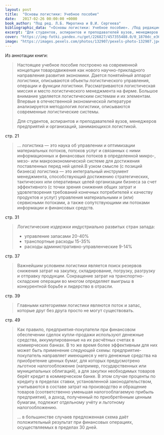 ```yaml
---
layout: post
title:  "Основы логистики: Учебное пособие"
date:   2017-02-26 00:00:00 +0000
book_author: "Под ред. Л.Б. Миротина и В.И. Сергеева"
bibliographic_data: "«Основы логистики: Учебное пособие». /Под редакцией Л.Б. Миротина и В.И. Сергеева. – М.: ИНФРА-М, 2002 г. – 200 с. (Серия «Высшее образование»)."
excerpt: "Для студентов, аспирантов и преподавателей вузов, менеджеров предприятий и организаций, занимающихся логистикой."
cover: "https://img-fotki.yandex.ru/get/226827/457355488.0/0_1870dc_e36ad7b1_orig.jpg"
image: "https://images.pexels.com/photos/132907/pexels-photo-132907.jpeg?w=940&h=650&auto=compress&cs=tinysrgb"
---
```


Из аннотации книги:

> Настоящее учебное пособие построено на современной концепции товародвижения как нового научно-прикладного направления развития экономики. Дается понятийный аппарат логистики, описываются объекты логистического управления, операции и функции логистики. Рассматриваются логистическая миссия и место логистического менеджмента на фирме. Большое внимание уделяется логистическим системам и их элементам. Впервые в отечественной экономической литературе анализируется методология логистики, описываются современные логистические системы.
>
> Для студентов, аспирантов и преподавателей вузов, менеджеров предприятий и организаций, занимающихся логистикой.

стр. 21

> … логистика — это наука об управлении и оптимизации материальных потоков, потоков услуг и связанных с ними информационных и финансовых потоков в определенной микро-, мезо- или макроэкономической системе для достижения поставленных перед ней целей.В узком смысле (с позиций бизнеса) логистика — это интегральный инструмент менеджмента, способствующий достижению стратегических, тактических или оперативных целей организации бизнеса за счет эффективного (с точки зрения снижения общих затрат и удовлетворения требований конечных потребителей к качеству продуктов и услуг) управления материальными и (или) сервисными потоками, а также сопутствующими им потоками информации и финансовых средств.

стр. 31

> Логистические издержки индустриально развитых стран запада:
>
> - управление запасами 20-40%
> - транспортные расходы 15-35%
> - расходы административно-управленческие 9-14%

стр. 37

> Важнейшим условием логистики является поиск резервов снижения затрат на закупку, складирование, погрузку, разгрузку и отправку продукции. Сокращение затрат на транспортно-складские операции во многом определяет выигрыш в конкурентной борьбе и лидерство в отрасли.

стр. 39

> Главными категориями логистики являются поток и запас, которые друг без друга просто не могут существовать.

стр. 49

> Как правило, предприятия-покупатели при финансовом обеспечении сделок купли-продажи используют денежные средства, аккумулированные на их расчётных счетах в коммерческих банках. В то же время более эффективным для них может быть применение следующей схемы: предприятие-покупатель направляет имеющиеся у него денежные средства на приобретение ценных бумаг, для которых предусмотрено льготное налогообложение (например, государственных или муниципальных облигаций), а для закупки необходимых товаров берёт кредит в коммерческом банке. В этом случае проценты по кредиту в пределах ставки, установленной законодательством, учитываются в составе затрат на производство и обращение товаров (соответственно уменьшая налогооблагаемую прибыль предприятия), а доход, полученный по приобретённым ценным бумагам, подлежит отдельному учёту и льготному налогообложению.
>
> … в большинстве случаев предложенная схема даёт положительный результат при финансовых операциях, осуществляемых в пределах 30 дней.

